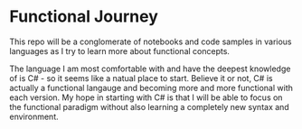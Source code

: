 # Functional Journey
This repo will be a conglomerate of notebooks and code samples in various languages as I try to learn more about functional concepts.    

The language I am most comfortable with and have the deepest knowledge of is C# - so it seems like a natual place to start.  Believe it or not, C# is actually a functional langauge and becoming more and more functional with each version.  My hope in starting with C# is that I will be able to focus on the functional paradigm without also learning a completely new syntax and environment.